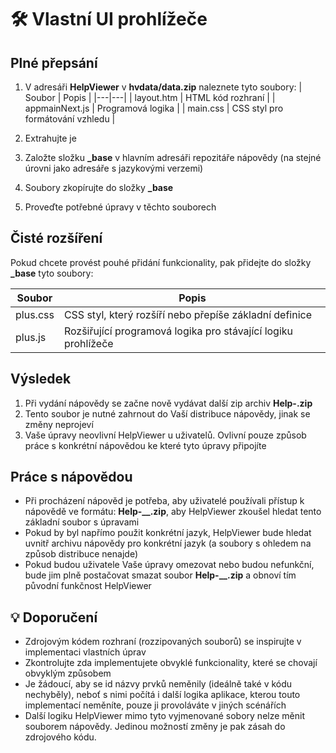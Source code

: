 # 🛠️ Vlastní UI prohlížeče

## Plné přepsání

1. V adresáři **HelpViewer** v **hvdata/data.zip** naleznete tyto soubory:
| Soubor | Popis |
|---|---|
| layout.htm | HTML kód rozhraní |
| appmainNext.js | Programová logika |
| main.css | CSS styl pro formátování vzhledu |

2. Extrahujte je
3. Založte složku **_base** v hlavním adresáři repozitáře nápovědy (na stejné úrovni jako adresáře s jazykovými verzemi)
4. Soubory zkopírujte do složky **_base**
5. Proveďte potřebné úpravy v těchto souborech

## Čisté rozšíření

Pokud chcete provést pouhé přidání funkcionality, pak přidejte do složky **_base** tyto soubory:

| Soubor | Popis |
|---|---|
| plus.css | CSS styl, který rozšíří nebo přepíše základní definice |
| plus.js | Rozšiřující programová logika pro stávající logiku prohlížeče |

## Výsledek

1. Při vydání nápovědy se začne nově vydávat další zip archiv **Help-.zip**
2. Tento soubor je nutné zahrnout do Vaší distribuce nápovědy, jinak se změny neprojeví
3. Vaše úpravy neovlivní HelpViewer u uživatelů. Ovlivní pouze způsob práce s konkrétní nápovědou ke které tyto úpravy připojíte

## Práce s nápovědou

- Při procházení nápověd je potřeba, aby uživatelé používali přístup k nápovědě ve formátu: **Help-__.zip**, aby HelpViewer zkoušel hledat tento základní soubor s úpravami
- Pokud by byl napřímo použit konkrétní jazyk, HelpViewer bude hledat uvnitř archivu nápovědy pro konkrétní jazyk (a soubory s ohledem na způsob distribuce nenajde)
- Pokud budou uživatele Vaše úpravy omezovat nebo budou nefunkční, bude jim plně postačovat smazat soubor **Help-__.zip** a obnoví tím původní funkčnost HelpViewer

## 💡 Doporučení
- Zdrojovým kódem rozhraní (rozzipovaných souborů) se inspirujte v implementaci vlastních úprav
- Zkontrolujte zda implementujete obvyklé funkcionality, které se chovají obvyklým způsobem
- Je žádoucí, aby se id názvy prvků neměnily (ideálně také v kódu nechyběly), neboť s nimi počítá i další logika aplikace, kterou touto implementací neměníte, pouze ji provoláváte v jiných scénářích
- Další logiku HelpViewer mimo tyto vyjmenované sobory nelze měnit souborem nápovědy. Jedinou možností změny je pak zásah do zdrojového kódu.

